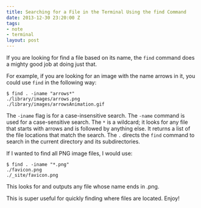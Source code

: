 ```yaml
---
title: Searching for a File in the Terminal Using the find Command
date: 2013-12-30 23:20:00 Z
tags:
- note
- terminal
layout: post
---
```


If you are looking for find a file based on its name, the `find` command does a
mighty good job at doing just that.

For example, if you are looking for an image with the name arrows in it, you
could use `find` in the following way:

~~~
$ find . -iname "arrows*"
./library/images/arrows.png
./library/images/arrowsAnimation.gif
~~~

The `-iname` flag is for a case-insensitive search. The `-name` command is used
for a case-sensitive search. The `*` is a wildcard; it looks for any file that
starts with arrows and is followed by anything else. It returns a list of the
file locations that match the search. The `.` directs the `find` command to
search in the current directory and its subdirectories.

If I wanted to find all PNG image files, I would use:

~~~
$ find . -iname "*.png"
./favicon.png
./_site/favicon.png
~~~

This looks for and outputs any file whose name ends in .png.

This is super useful for quickly finding where files are located. Enjoy!
